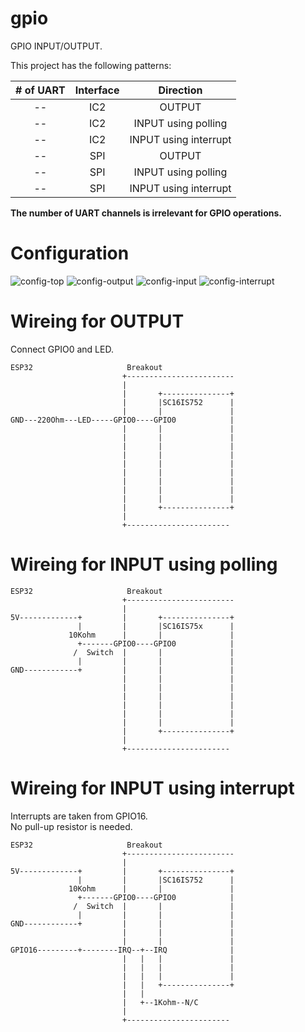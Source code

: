 # gpio
GPIO INPUT/OUTPUT.   

This project has the following patterns:

|# of UART|Interface|Direction|
|:-:|:-:|:-:|
|--|IC2|OUTPUT|
|--|IC2|INPUT using polling|
|--|IC2|INPUT using interrupt|
|--|SPI|OUTPUT|
|--|SPI|INPUT using polling|
|--|SPI|INPUT using interrupt|

__The number of UART channels is irrelevant for GPIO operations.__   


# Configuration   
![config-top](https://user-images.githubusercontent.com/6020549/148174483-94403f5c-b28e-4421-9a76-4888c5138169.jpg)
![config-output](https://user-images.githubusercontent.com/6020549/148174490-dcb135e5-3bbf-48de-9c6a-72ea9fd93f65.jpg)
![config-input](https://user-images.githubusercontent.com/6020549/148174498-32f320d1-1c06-4f86-a0a5-fc94489fb84b.jpg)
![config-interrupt](https://user-images.githubusercontent.com/6020549/148174507-0e8af349-244a-4f3f-a0f2-bdd277d17206.jpg)

# Wireing for OUTPUT  
Connect GPIO0 and LED.   
```
ESP32                     Breakout
                         +------------------------
                         |
                         |       +---------------+
                         |       |SC16IS752      |
                         |       |               |
GND---220Ohm---LED-----GPIO0----GPIO0            |
                         |       |               |
                         |       |               |
                         |       |               |
                         |       |               |
                         |       |               |
                         |       |               |
                         |       |               |
                         |       |               |
                         |       |               |
                         |       +---------------+
                         |
                         +-----------------------
```

# Wireing for INPUT using polling   
```
ESP32                     Breakout
                         +------------------------
                         |
5V-------------+         |       +---------------+
               |         |       |SC16IS75x      |
             10Kohm      |       |               |
               +-------GPIO0----GPIO0            |
              /  Switch  |       |               |
               |         |       |               |
GND------------+         |       |               |
                         |       |               |
                         |       |               |
                         |       |               |
                         |       |               |
                         |       |               |
                         |       |               |
                         |       +---------------+
                         |
                         +-----------------------
```

# Wireing for INPUT using interrupt   
Interrupts are taken from GPIO16.   
No pull-up resistor is needed.   
```
ESP32                     Breakout
                         +------------------------
                         |
5V-------------+         |       +---------------+
               |         |       |SC16IS752      |
             10Kohm      |       |               |
               +-------GPIO0----GPIO0            |
              /  Switch  |       |               |
               |         |       |               |
GND------------+         |       |               |
                         |       |               |
                         |       |               |
GPIO16---------+--------IRQ--+--IRQ              |
                         |   |   |               |
                         |   |   |               |
                         |   |   |               |
                         |   |   +---------------+
                         |   |
                         |   +--1Kohm--N/C
                         |
                         +-----------------------
```
